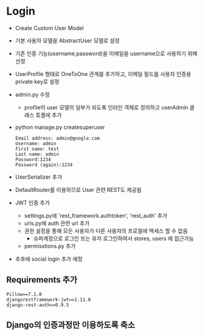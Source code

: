 # Login

- Create Custom User Model
  
- 기본 사용자 모델을 AbstractUser 모델로 설정
- 기존 인증 기능(username,password)을 이메일을 username으로 사용하기 위해 선정
-  UserProfile 형태로 OneToOne 관계를 추가하고, 이메일 필드를 사용자 인증용 private key로 설정

- admin.py 수정
    - profile이 user 모델의 일부가 되도록 인라인 객체로 정의하고 userAdmin 클래스 튜플에 추가

- python manage.py createsuperuser
    ```
    Email address: admin@google.com
    Username: admin
    First name: test
    Last name: admin
    Password:1234
    Password (again):1234
    ```

- UserSerializer 추가
- DefaultRouter를 이용하므로 User 관련 REST도 제공됨

- JWT 인증 추가
   - settings.py에 'rest_framework.authtoken', 'rest_auth' 추가
   - urls.py에 auth 관련 url 추가
   - 권한 설정을 통해 모든 사용자가 다른 사용자의 프로필에 액세스 할 수 없음
      - 슈퍼계정으로 로그인 또는 유저 로그인하여서 stores, users 에 접근가능
   - permisstions.py 추가

 - 추후에 social login 추가 예정
 
## Requirements 추가

```
Pillow==7.1.0
djangorestframework-jwt==1.11.0
django-rest-auth==0.9.5
```

## Django의 인증과정만 이용하도록 축소